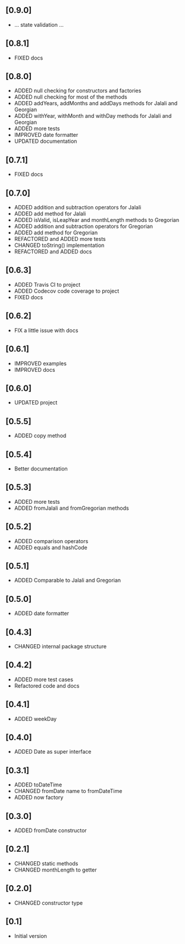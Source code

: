 ## [0.9.0]

- ... state validation ...

## [0.8.1]

- FIXED docs

## [0.8.0]

- ADDED null checking for constructors and factories
- ADDED null checking for most of the methods
- ADDED addYears, addMonths and addDays methods for Jalali and Georgian
- ADDED withYear, withMonth and withDay methods for Jalali and Georgian
- ADDED more tests
- IMPROVED date formatter
- UPDATED documentation

## [0.7.1]

- FIXED docs

## [0.7.0]

- ADDED addition and subtraction operators for Jalali
- ADDED add method for Jalali
- ADDED isValid, isLeapYear and monthLength methods to Gregorian
- ADDED addition and subtraction operators for Gregorian
- ADDED add method for Gregorian
- REFACTORED and ADDED more tests
- CHANGED toString() implementation
- REFACTORED and ADDED docs

## [0.6.3]

- ADDED Travis CI to project
- ADDED Codecov code coverage to project
- FIXED docs

## [0.6.2]

- FIX a little issue with docs

## [0.6.1]

- IMPROVED examples
- IMPROVED docs

## [0.6.0]

- UPDATED project

## [0.5.5]

- ADDED copy method

## [0.5.4]

- Better documentation

## [0.5.3]

- ADDED more tests
- ADDED fromJalali and fromGregorian methods

## [0.5.2]

- ADDED comparison operators
- ADDED equals and hashCode

## [0.5.1]

- ADDED Comparable to Jalali and Gregorian

## [0.5.0]

- ADDED date formatter

## [0.4.3]

- CHANGED internal package structure

## [0.4.2]

- ADDED more test cases
- Refactored code and docs

## [0.4.1]

- ADDED weekDay

## [0.4.0]

- ADDED Date as super interface

## [0.3.1]

- ADDED toDateTime
- CHANGED fromDate name to fromDateTime
- ADDED now factory

## [0.3.0]

- ADDED fromDate constructor

## [0.2.1]

- CHANGED static methods
- CHANGED monthLength to getter

## [0.2.0]

- CHANGED constructor type

## [0.1]

- Initial version